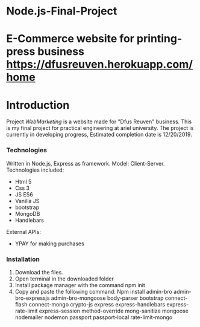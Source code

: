 
# Node.js-Final-Project
E-Commerce website for printing-press business
https://dfusreuven.herokuapp.com/home
=======
# Introduction 
Project *WebMarketing* is a website made for "Dfus Reuven" business.
This is my final project for practical engineering at ariel university.
The project is currently in developing progress, Estimated completion date is 12/20/2019.

### Technologies
Written in Node.js, Express as framework.
Model: Client-Server.
Technologies included:
- Html 5
- Css 3
- JS ES6
- Vanilla JS
- bootstrap
- MongoDB
- Handlebars

External APIs:
- YPAY for making purchases

### Installation
1. Download the files.
2. Open terminal in the downloaded folder
3. Install package manager with the command npm init
4. Copy and paste the following command:
   Npm install admin-bro admin-bro-expressjs admin-bro-mongoose body-parser bootstrap connect-flash
   connect-mongo crypto-js express express-handlebars express-rate-limit express-session
   method-override mong-sanitize mongoose nodemailer nodemon passport passport-local
   rate-limit-mongo
